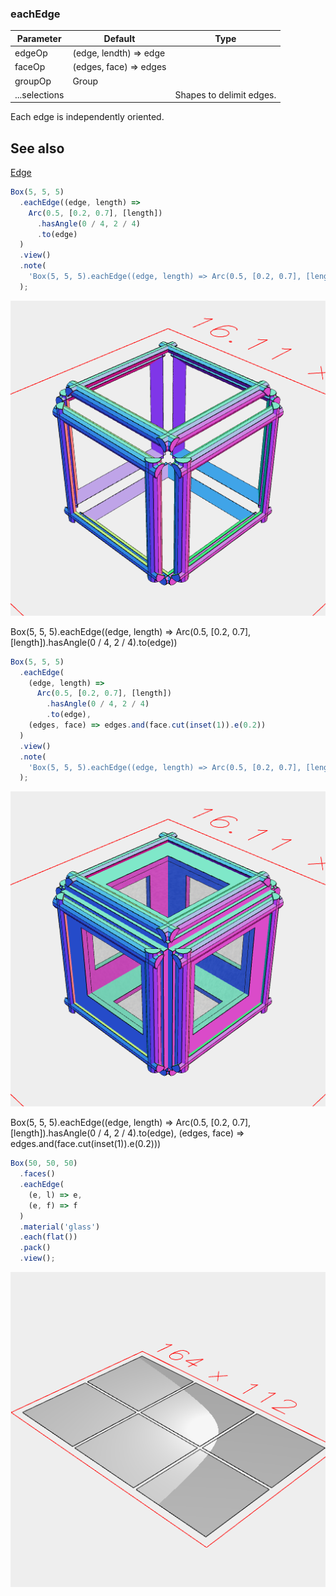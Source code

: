 ### eachEdge
Parameter|Default|Type
---|---|---
edgeOp|(edge, lendth) => edge|
faceOp|(edges, face) => edges|
groupOp|Group|
...selections||Shapes to delimit edges.

Each edge is independently oriented.

## See also
[Edge](../../nb/api/Edge.md)

```JavaScript
Box(5, 5, 5)
  .eachEdge((edge, length) =>
    Arc(0.5, [0.2, 0.7], [length])
      .hasAngle(0 / 4, 2 / 4)
      .to(edge)
  )
  .view()
  .note(
    'Box(5, 5, 5).eachEdge((edge, length) => Arc(0.5, [0.2, 0.7], [length]).hasAngle(0 / 4, 2 / 4).to(edge))'
  );
```

![Image](eachEdge.md.0.png)

Box(5, 5, 5).eachEdge((edge, length) => Arc(0.5, [0.2, 0.7], [length]).hasAngle(0 / 4, 2 / 4).to(edge))

```JavaScript
Box(5, 5, 5)
  .eachEdge(
    (edge, length) =>
      Arc(0.5, [0.2, 0.7], [length])
        .hasAngle(0 / 4, 2 / 4)
        .to(edge),
    (edges, face) => edges.and(face.cut(inset(1)).e(0.2))
  )
  .view()
  .note(
    'Box(5, 5, 5).eachEdge((edge, length) => Arc(0.5, [0.2, 0.7], [length]).hasAngle(0 / 4, 2 / 4).to(edge), (edges, face) => edges.and(face.cut(inset(1)).e(0.2)))'
  );
```

![Image](eachEdge.md.1.png)

Box(5, 5, 5).eachEdge((edge, length) => Arc(0.5, [0.2, 0.7], [length]).hasAngle(0 / 4, 2 / 4).to(edge), (edges, face) => edges.and(face.cut(inset(1)).e(0.2)))

```JavaScript
Box(50, 50, 50)
  .faces()
  .eachEdge(
    (e, l) => e,
    (e, f) => f
  )
  .material('glass')
  .each(flat())
  .pack()
  .view();
```

![Image](eachEdge.md.2.png)
